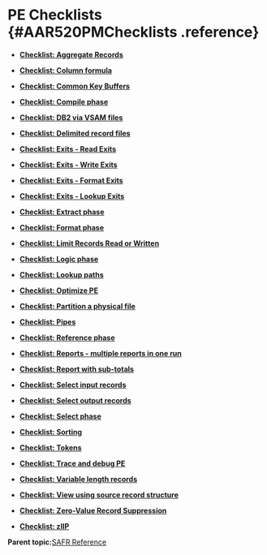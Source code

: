 # PE Checklists {#AAR520PMChecklists .reference}

-   **[Checklist: Aggregate Records](../html/SARChAggregate.md)**  

-   **[Checklist: Column formula](../html/SARChColFormula.md)**  

-   **[Checklist: Common Key Buffers](../html/SARChCKB.md)**  

-   **[Checklist: Compile phase](../html/SARChCompile.md)**  

-   **[Checklist: DB2 via VSAM files](../html/SARChDB2VSAM.md)**  

-   **[Checklist: Delimited record files](../html/SARChDelim.md)**  

-   **[Checklist: Exits - Read Exits](../html/SARChExit1Read.md)**  

-   **[Checklist: Exits - Write Exits](../html/SARChExit2Write.md)**  

-   **[Checklist: Exits - Format Exits](../html/SARChExit3Format.md)**  

-   **[Checklist: Exits - Lookup Exits](../html/SARChExit4LooP.md)**  

-   **[Checklist: Extract phase](../html/SARChExtract.md)**  

-   **[Checklist: Format phase](../html/SARChFormat.md)**  

-   **[Checklist: Limit Records Read or Written](../html/SARChLimitRecs.md)**  

-   **[Checklist: Logic phase](../html/SARChLogic.md)**  

-   **[Checklist: Lookup paths](../html/SARChLooP.md)**  

-   **[Checklist: Optimize PE](../html/SARChOptimize.md)**  

-   **[Checklist: Partition a physical file](../html/SARChPartition.md)**  

-   **[Checklist: Pipes](../html/SARChPipe.md)**  

-   **[Checklist: Reference phase](../html/SARChReference.md)**  

-   **[Checklist: Reports - multiple reports in one run](../html/SARChRPT1Multi.md)**  

-   **[Checklist: Report with sub-totals](../html/SARChRPT4SubT.md)**  

-   **[Checklist: Select input records](../html/SARChSel1Input.md)**  

-   **[Checklist: Select output records](../html/SARChSel2Output.md)**  

-   **[Checklist: Select phase](../html/SARChSelect.md)**  

-   **[Checklist: Sorting](../html/SARChSorting.md)**  

-   **[Checklist: Tokens](../html/SARChToken.md)**  

-   **[Checklist: Trace and debug PE](../html/SARChTracePM.md)**  

-   **[Checklist: Variable length records](../html/SARChVarLenRec.md)**  

-   **[Checklist: View using source record structure](../html/SARChViewSrcLR.md)**  

-   **[Checklist: Zero-Value Record Suppression](../html/SARChZeroSuppress.md)**  

-   **[Checklist: zIIP](../html/SARChzIIP.md)**  


**Parent topic:**[SAFR Reference](../html/AAR500RefGuide.md)

